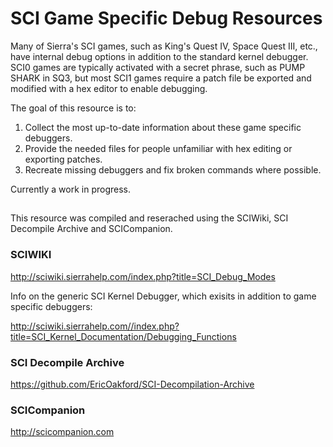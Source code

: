 # SCI Game Specific Debug Resources

Many of Sierra's SCI games, such as King's Quest IV, Space Quest III, etc., have internal debug options in addition to the standard kernel debugger. SCI0 games are typically activated with a secret phrase, such as PUMP SHARK in SQ3, but most SCI1 games require a patch file be exported and modified with a hex editor to enable debugging. 

The goal of this resource is to:

1. Collect the most up-to-date information about these game specific debuggers.
2. Provide the needed files for people unfamiliar with hex editing or exporting patches.
3. Recreate missing debuggers and fix broken commands where possible.

Currently a work in progress.

##

This resource was compiled and reserached using the SCIWiki, SCI Decompile Archive and SCICompanion.

### SCIWIKI

http://sciwiki.sierrahelp.com/index.php?title=SCI_Debug_Modes

Info on the generic SCI Kernel Debugger, which exisits in addition to game specific debuggers:

http://sciwiki.sierrahelp.com//index.php?title=SCI_Kernel_Documentation/Debugging_Functions

### SCI Decompile Archive

https://github.com/EricOakford/SCI-Decompilation-Archive

### SCICompanion

http://scicompanion.com
